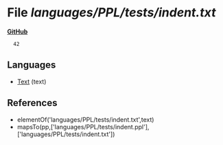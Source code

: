 # File _languages/PPL/tests/indent.txt_
**[GitHub](https://github.com/softlang/yas/blob/master/languages/PPL/tests/indent.txt)**
```
  42
```

## Languages
* [Text](../languages/Text.md) (text)

## References
* elementOf('languages/PPL/tests/indent.txt',text)
* mapsTo(pp,['languages/PPL/tests/indent.ppl'],['languages/PPL/tests/indent.txt'])
